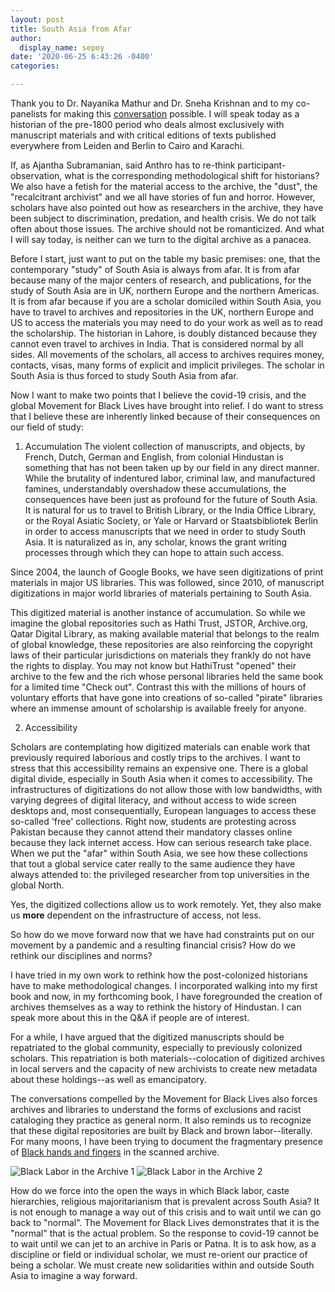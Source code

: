 ```yaml
---
layout: post
title: South Asia from Afar
author:
  display_name: sepoy
date: '2020-06-25 6:43:26 -0400'
categories:

---
```


Thank you to Dr. Nayanika Mathur and Dr. Sneha Krishnan and to my co-panelists for making this [conversation](https://www.area-studies.ox.ac.uk/event/south-asia-from-afar) possible. I will speak today as a historian of the pre-1800 period who deals almost exclusively with manuscript materials and with critical editions of texts published everywhere from Leiden and Berlin to Cairo and Karachi.

If, as Ajantha Subramanian, said Anthro has to re-think participant-observation, what is the corresponding methodological shift for historians? We also have a fetish for the material access to the archive, the "dust", the "recalcitrant archivist" and we all have stories of fun and horror. However, scholars have also pointed out how as researchers in the archive, they have been subject to discrimination, predation, and health crisis. We do not talk often about those issues. The archive should not be romanticized. And what I will say today, is neither can we turn to the digital archive as a panacea.

Before I start, just want to put on the table my basic premises: one, that the contemporary "study" of South Asia is always from afar. It is from afar because many of the major centers of research, and publications, for the study of South Asia are in UK, northern Europe and the northern Americas. It is from afar because if you are a scholar domiciled within South Asia, you have to travel to archives and repositories in the UK, northern Europe and US to access the materials you may need to do your work as well as to read the scholarship. The historian in Lahore, is doubly distanced because they cannot even travel to archives in India. That is considered normal by all sides. All movements of the scholars, all access to archives requires money, contacts, visas, many forms of explicit and implicit privileges. The scholar in South Asia is thus forced to study South Asia from afar.

Now I want to make two points that I believe the covid-19 crisis, and the global Movement for Black Lives have brought into relief. I do want to stress that I believe these are inherently linked because of their consequences on our field of study:

1. Accumulation
The violent collection of manuscripts, and objects, by French, Dutch, German and English, from colonial Hindustan is something that has not been taken up by our field in any direct manner. While the brutality of indentured labor, criminal law, and manufactured famines, understandably overshadow these accumulations, the consequences have been just as profound for the future of South Asia. It is natural for us to travel to British Library, or the India Office Library, or the Royal Asiatic Society, or Yale or Harvard or Staatsbibliotek Berlin in order to access manuscripts that we need in order to study South Asia. It is naturalized as in, any scholar, knows the grant writing processes through which they can hope to attain such access.

Since 2004, the launch of Google Books, we have seen digitizations of print materials in major US libraries. This was followed, since 2010, of manuscript digitizations in major world libraries of materials pertaining to South Asia.

This digitized material is another instance of accumulation. So while we imagine the global repositories such as Hathi Trust, JSTOR, Archive.org, Qatar Digital Library, as making available material that belongs to the realm of global knowledge, these repositories are also reinforcing the copyright laws of their particular jurisdictions on materials they frankly do not have the rights to display. You may not know but HathiTrust "opened" their archive to the few and the rich whose personal libraries held the same book for a limited time "Check out". Contrast this with the millions of hours of voluntary efforts that have gone into creations of so-called "pirate" libraries where an immense amount of scholarship is available freely for anyone.

2. Accessibility

Scholars are contemplating how digitized materials can enable work that previously required laborious and costly trips to the archives. I want to stress that this accessibility remains an expensive one. There is a global digital divide, especially in South Asia when it comes to accessibility. The infrastructures of digitizations do not allow those with low bandwidths, with varying degrees of digital literacy, and without access to wide screen desktops and, most consequentially, European languages to access these so-called 'free' collections. Right now, students are protesting across Pakistan because they cannot attend their mandatory classes online because they lack internet access. How can serious research take place. When we put the "afar" within South Asia, we see how these collections that tout a global service cater really to the same audience they have always attended to: the privileged researcher from top universities in the global North.

Yes, the digitized collections allow us to work remotely. Yet, they also make us **more** dependent on the infrastructure of access, not less.

So how do we move forward now that we have had constraints put on our movement by a pandemic and a resulting financial crisis? How do we rethink our disciplines and norms?

I have tried in my own work to rethink how the post-colonized historians have to make methodological changes. I incorporated walking into my first book and now, in my forthcoming book, I have foregrounded the creation of archives themselves as a way to rethink the history of Hindustan. I can speak more about this in the Q&A if people are of interest.

For a while, I have argued that the digitized manuscripts should be repatriated to the global community, especially to previously colonized scholars. This repatriation is both materials--colocation of digitized archives in local servers and the capacity of new archivists to create new metadata about these holdings--as well as emancipatory.

The conversations compelled by the Movement for Black Lives also forces archives and libraries to understand the forms of exclusions and racist cataloging they practice as general norm. It also reminds us to recognize that these digital repositories are built by Black and brown labor--literally. For many moons, I have been trying to document the fragmentary presence of [Black hands and fingers](https://twitter.com/sepoy/status/897499848873623552) in the scanned archive.

![Black Labor in the Archive 1]({{site.baseurl}}/img/uploads/2020/Blacklabor1.jpeg)
![Black Labor in the Archive 2]({{site.baseurl}}/img/uploads/2020/Blacklabor2.jpeg)

How do we force into the open the ways in which Black labor, caste hierarchies, religious majoritarianism that is prevalent across South Asia? It is not enough to manage a way out of this crisis and to wait until we can go back to "normal". The Movement for Black Lives demonstrates that it is the "normal" that is the actual problem. So the response to covid-19 cannot be to wait until we can jet to an archive in Paris or Patna. It is to ask how, as a discipline or field or individual scholar, we must re-orient our practice of being a scholar. We must create new solidarities within and outside South Asia to imagine a way forward.
